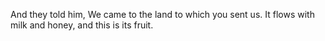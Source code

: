 And they told him, We came to the land to which you sent us. It flows with milk and honey, and this is its fruit.
